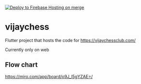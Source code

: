 [![Deploy to Firebase Hosting on merge](https://github.com/prolificcoder/vijaychess/actions/workflows/firebase-hosting-merge.yml/badge.svg)](https://github.com/prolificcoder/vijaychess/actions/workflows/firebase-hosting-merge.yml)
# vijaychess

Flutter project that hosts the code for <https://vijaychessclub.com/>

Currently only on web

## Flow chart
https://miro.com/app/board/o9J_l5gYZAE=/

